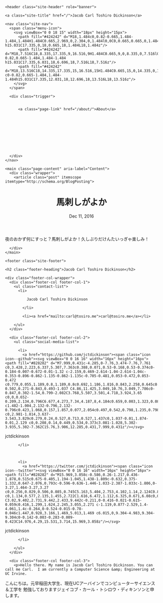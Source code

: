 <!DOCTYPE html>
<html lang="en">

  <head>
  <meta charset="utf-8">
  <meta http-equiv="X-UA-Compatible" content="IE=edge">
  <meta name="viewport" content="width=device-width, initial-scale=1">

  <title>馬刺しがよか</title>
  <meta name="description" content="夜のおかず何にすっと？馬刺しがよか！久しぶりだけんたいっぎゃ楽しみ！">

  <link rel="stylesheet" href="/assets/main.css">
  <link rel="canonical" href="http://localhost:4000/jekyll/update/2016/12/11/basasi.mdown">
  <link rel="alternate" type="application/rss+xml" title="Jacob Carl Toshiro Dickinson" href="/feed.xml">
  
  
</head>


  <body>

    <header class="site-header" role="banner">

  <div class="wrapper">

    <a class="site-title" href="/">Jacob Carl Toshiro Dickinson</a>

    <nav class="site-nav">
      <span class="menu-icon">
        <svg viewBox="0 0 18 15" width="18px" height="15px">
          <path fill="#424242" d="M18,1.484c0,0.82-0.665,1.484-1.484,1.484H1.484C0.665,2.969,0,2.304,0,1.484l0,0C0,0.665,0.665,0,1.484,0 h15.031C17.335,0,18,0.665,18,1.484L18,1.484z"/>
          <path fill="#424242" d="M18,7.516C18,8.335,17.335,9,16.516,9H1.484C0.665,9,0,8.335,0,7.516l0,0c0-0.82,0.665-1.484,1.484-1.484 h15.031C17.335,6.031,18,6.696,18,7.516L18,7.516z"/>
          <path fill="#424242" d="M18,13.516C18,14.335,17.335,15,16.516,15H1.484C0.665,15,0,14.335,0,13.516l0,0 c0-0.82,0.665-1.484,1.484-1.484h15.031C17.335,12.031,18,12.696,18,13.516L18,13.516z"/>
        </svg>
      </span>

      <div class="trigger">
        
          
          <a class="page-link" href="/about/">About</a>
          
        
          
        
          
        
          
        
          
        
      </div>
    </nav>

  </div>

</header>


    <main class="page-content" aria-label="Content">
      <div class="wrapper">
        <article class="post" itemscope itemtype="http://schema.org/BlogPosting">

  <header class="post-header">
    <h1 class="post-title" itemprop="name headline">馬刺しがよか</h1>
    <p class="post-meta"><time datetime="2016-12-11T16:03:41-08:00" itemprop="datePublished">Dec 11, 2016</time></p>
  </header>

  <div class="post-content" itemprop="articleBody">
    夜のおかず何にすっと？馬刺しがよか！久しぶりだけんたいっぎゃ楽しみ！
  </div>

  
</article>

      </div>
    </main>

    <footer class="site-footer">

  <div class="wrapper">

    <h2 class="footer-heading">Jacob Carl Toshiro Dickinson</h2>

    <div class="footer-col-wrapper">
      <div class="footer-col footer-col-1">
        <ul class="contact-list">
          <li>
            
              Jacob Carl Toshiro Dickinson
            
            </li>
            
            <li><a href="mailto:carl@tosiro.me">carl@tosiro.me</a></li>
            
        </ul>
      </div>

      <div class="footer-col footer-col-2">
        <ul class="social-media-list">
          
          <li>
            <a href="https://github.com/jctdickinson"><span class="icon icon--github"><svg viewBox="0 0 16 16" width="16px" height="16px"><path fill="#828282" d="M7.999,0.431c-4.285,0-7.76,3.474-7.76,7.761 c0,3.428,2.223,6.337,5.307,7.363c0.388,0.071,0.53-0.168,0.53-0.374c0-0.184-0.007-0.672-0.01-1.32 c-2.159,0.469-2.614-1.04-2.614-1.04c-0.353-0.896-0.862-1.135-0.862-1.135c-0.705-0.481,0.053-0.472,0.053-0.472 c0.779,0.055,1.189,0.8,1.189,0.8c0.692,1.186,1.816,0.843,2.258,0.645c0.071-0.502,0.271-0.843,0.493-1.037 C4.86,11.425,3.049,10.76,3.049,7.786c0-0.847,0.302-1.54,0.799-2.082C3.768,5.507,3.501,4.718,3.924,3.65 c0,0,0.652-0.209,2.134,0.796C6.677,4.273,7.34,4.187,8,4.184c0.659,0.003,1.323,0.089,1.943,0.261 c1.482-1.004,2.132-0.796,2.132-0.796c0.423,1.068,0.157,1.857,0.077,2.054c0.497,0.542,0.798,1.235,0.798,2.082 c0,2.981-1.814,3.637-3.543,3.829c0.279,0.24,0.527,0.713,0.527,1.437c0,1.037-0.01,1.874-0.01,2.129 c0,0.208,0.14,0.449,0.534,0.373c3.081-1.028,5.302-3.935,5.302-7.362C15.76,3.906,12.285,0.431,7.999,0.431z"/></svg>
</span><span class="username">jctdickinson</span></a>

          </li>
          

          
          <li>
            <a href="https://twitter.com/jctdickinson"><span class="icon icon--twitter"><svg viewBox="0 0 16 16" width="16px" height="16px"><path fill="#828282" d="M15.969,3.058c-0.586,0.26-1.217,0.436-1.878,0.515c0.675-0.405,1.194-1.045,1.438-1.809c-0.632,0.375-1.332,0.647-2.076,0.793c-0.596-0.636-1.446-1.033-2.387-1.033c-1.806,0-3.27,1.464-3.27,3.27 c0,0.256,0.029,0.506,0.085,0.745C5.163,5.404,2.753,4.102,1.14,2.124C0.859,2.607,0.698,3.168,0.698,3.767 c0,1.134,0.577,2.135,1.455,2.722C1.616,6.472,1.112,6.325,0.671,6.08c0,0.014,0,0.027,0,0.041c0,1.584,1.127,2.906,2.623,3.206 C3.02,9.402,2.731,9.442,2.433,9.442c-0.211,0-0.416-0.021-0.615-0.059c0.416,1.299,1.624,2.245,3.055,2.271 c-1.119,0.877-2.529,1.4-4.061,1.4c-0.264,0-0.524-0.015-0.78-0.046c1.447,0.928,3.166,1.469,5.013,1.469 c6.015,0,9.304-4.983,9.304-9.304c0-0.142-0.003-0.283-0.009-0.423C14.976,4.29,15.531,3.714,15.969,3.058z"/></svg>
</span><span class="username">jctdickinson</span></a>

          </li>
          
        </ul>
      </div>

      <div class="footer-col footer-col-3">
        <p>Hello there. My name is Jacob Carl Toshiro Dickinson. You can call me Carl.  I am currently a Computer Science &amp; Engineering at UC Irvine.
こんにちは。元早稲田大学生、現在UCアーバインでコンピューターサイエンス＆工学を 勉強しておりますジェイコブ・カール・トシロウ・ディキンソンと申します。
</p>
      </div>
    </div>

  </div>

</footer>


  </body>

</html>
